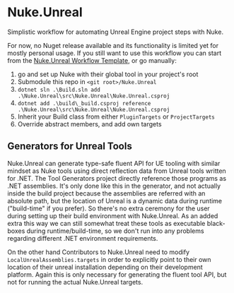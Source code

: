 # Nuke.Unreal

Simplistic workflow for automating Unreal Engine project steps with Nuke.

For now, no Nuget release available and its functionality is limited yet for mostly personal usage. If you still want to use this workflow you can start from the [Nuke.Unreal Workflow Template](https://github.com/microdee/Nuke.Unreal.WorkflowTemplate), or go manually:

1. go and set up Nuke with their global tool in your project's root
2. Submodule this repo in `<git root>/Nuke.Unreal`
3. `dotnet sln .\Build.sln add .\Nuke.Unreal\src\Nuke.Unreal\Nuke.Unreal.csproj`
4. `dotnet add .\build\_build.csproj reference .\Nuke.Unreal\src\Nuke.Unreal\Nuke.Unreal.csproj`
5. Inherit your Build class from either `PluginTargets` or `ProjectTargets`
6. Override abstract members, and add own targets

## Generators for Unreal Tools

Nuke.Unreal can generate type-safe fluent API for UE tooling with similar mindset as Nuke tools using direct reflection data from Unreal tools written for .NET. The Tool Generators project directly reference those programs as .NET assemblies. It's only done like this in the generator, and not actually inside the build project because the assemblies are referred with an absolute path, but the location of Unreal is a dynamic data during runtime ("build-time" if you prefer). So there's no extra ceremony for the user during setting up their build environment with Nuke.Unreal. As an added extra this way we can still somewhat treat these tools as executable black-boxes during runtime/build-time, so we don't run into any problems regarding different .NET environment requirements.

On the other hand Contributors to Nuke.Unreal need to modify `LocalUnrealAssemblies.targets` in order to explicitly point to their own location of their unreal installation depending on their development platform. Again this is only necessary for generating the fluent tool API, but not for running the actual Nuke.Unreal targets.